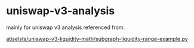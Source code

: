# uniswap-v3-analysis

mainly for uniswap v3 analysis
referenced from:

[atiselsts/uniswap-v3-liquidity-math/subgraph-liquidity-range-example.py](https://github.com/atiselsts/uniswap-v3-liquidity-math/blob/master/subgraph-liquidity-range-example.py)